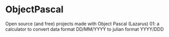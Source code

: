# ObjectPascal
Open source (and free) projects made with Object Pascal (Lazarus)
01: a calculator to convert data format DD/MM/YYYY to julian format YYYY/DDD
